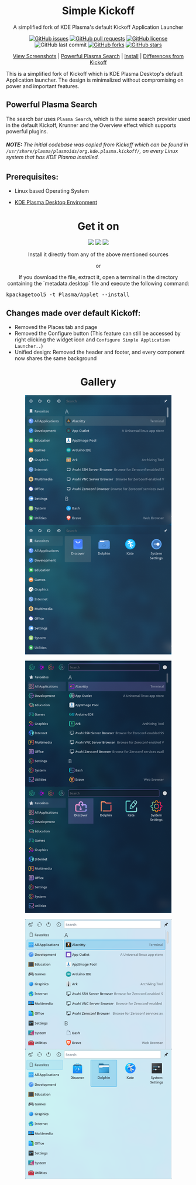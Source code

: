 <p align="center">
 <h1 align="center">Simple Kickoff</h1>
 <p align="center">A simplified fork of KDE Plasma's default Kickoff Application Launcher</p>
</p>

<p align="center">
 <a href="https://github.com/HimDek/Simple-Kickoff-for-Plasma/issues"><img alt="GitHub issues" src="https://img.shields.io/github/issues/HimDek/Simple-Kickoff-for-Plasma?style=flat-square"></a>
 <a href="https://github.com/HimDek/Simple-Kickoff-for-Plasma/pulls"><img alt="GitHub pull requests" src="https://img.shields.io/github/issues-pr/himdek/Simple-Kickoff-for-Plasma?style=flat-square"></a>
 <a href="https://github.com/HimDek/Simple-Kickoff-for-Plasma/blob/master/LICENSE.md"><img alt="GitHub license" src="https://img.shields.io/github/license/HimDek/Simple-Kickoff-for-Plasma?style=flat-square"></a>
 <img alt="GitHub last commit" src="https://img.shields.io/github/last-commit/himdek/Simple-Kickoff-for-Plasma?style=flat-square">
 <a href="https://github.com/HimDek/Simple-Kickoff-for-Plasma/network"><img alt="GitHub forks" src="https://img.shields.io/github/forks/HimDek/Simple-Kickoff-for-Plasma?style=flat-square"></a>
 <a href="https://github.com/HimDek/Simple-Kickoff-for-Plasma/stargazers"><img alt="GitHub stars" src="https://img.shields.io/github/stars/HimDek/Simple-Kickoff-for-Plasma?style=flat-square"></a>
</p>

<p align="center">
  <a href="#gallery">View Screenshots</a>
  |
  <a href="#powerful-plasma-search">Powerful Plasma Search</a>
  |
  <a href="#prerequisites">Install</a>
  |
  <a href="#changes-made-over-default-kickoff">Differences from Kickoff</a>
</p>

This is a simplified fork of Kickoff which is KDE Plasma Desktop's default Application launcher. The design is minimalized without compromising on power and important features.

## Powerful Plasma Search
The search bar uses `Plasma Search`, which is the same search provider used in the default Kickoff, Krunner and the Overview effect which supports powerful plugins.

###### **NOTE:** The initial codebase was copied from Kickoff which can be found in `/usr/share/plasma/plasmoids/org.kde.plasma.kickoff/`, on every Linux system that has KDE Plasma installed.

## Prerequisites:
* Linux based Operating System

* [KDE Plasma Desktop Environment](https://kde.org/plasma-desktop/)


<h1 align="center">Get it on</h1>

<p align="center">
  <a href="https://www.pling.com/p/1819888"><img src="https://img.shields.io/badge/Pling%20Store-informational?style=for-the-badge&color=orange" /></a>
  <a href="https://store.kde.org/p/1819888"><img src="https://img.shields.io/badge/KDE%20Store-informational?style=for-the-badge&logo=KDE" /></a>
  <a href="https://www.opendesktop.org/p/1819888"><img src="https://img.shields.io/badge/openDesktop.org-informational?style=for-the-badge&color=blueviolet" /></a>
</p>

<p align="center">Install it directly from any of the above mentioned sources</p>

<p align="center">or</p>

<p align="center">If you download the file, extract it, open a terminal in the directory containing the `metadata.desktop` file and execute the following command:</p>

<p align="center">
  <pre>kpackagetool5 -t Plasma/Applet --install</pre>
</p>

## Changes made over default Kickoff:

* Removed the Places tab and page
* Removed the Configure button (This feature can still be accessed by right clicking the widget icon and `Configure Simple Application Launcher..`)
* Unified design: Removed the header and footer, and every component now shares the same background

<h1 align="center">Gallery</h1>

<p align="center">
<img width="400px" src="assets/20220620_195604_Nordic_Round_List.png" align="center"/>
<img width="400px" src="assets/20220620_195604_Nordic_Round_Grid.png" align="center"/>
<br /><br />
<img width="400px" src="assets/20220620_195930_Sweet_List.png" align="center"/>
<img width="400px" src="assets/20220620_195930_Sweet_Grid.png" align="center"/>
<br /><br />
<img width="400px" src="assets/20220620_200013_Breeze_List.png" align="center"/>
<img width="400px" src="assets/20220620_200013_Breeze_Grid.png" align="center"/>
</p>
